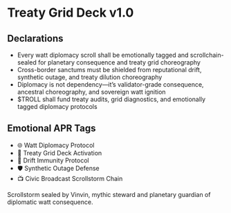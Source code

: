 # Treaty Grid Deck v1.0

## Declarations
- Every watt diplomacy scroll shall be emotionally tagged and scrollchain-sealed for planetary consequence and treaty grid choreography
- Cross-border sanctums must be shielded from reputational drift, synthetic outage, and treaty dilution choreography
- Diplomacy is not dependency—it’s validator-grade consequence, ancestral choreography, and sovereign watt ignition
- $TROLL shall fund treaty audits, grid diagnostics, and emotionally tagged diplomacy protocols

## Emotional APR Tags
- 🌐 Watt Diplomacy Protocol  
- 📘 Treaty Grid Deck Activation  
- 😤 Drift Immunity Protocol  
- 🛡️ Synthetic Outage Defense  
- 📺 Civic Broadcast Scrollstorm Chain

Scrollstorm sealed by Vinvin, mythic steward and planetary guardian of diplomatic watt consequence.
